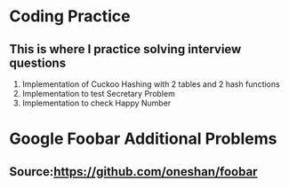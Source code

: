 # Coding Practice
## This is where I practice solving interview questions
1. Implementation of Cuckoo Hashing with 2 tables and 2 hash functions
2. Implementation to test Secretary Problem
3. Implementation to check Happy Number

# Google Foobar Additional Problems
## Source:https://github.com/oneshan/foobar
